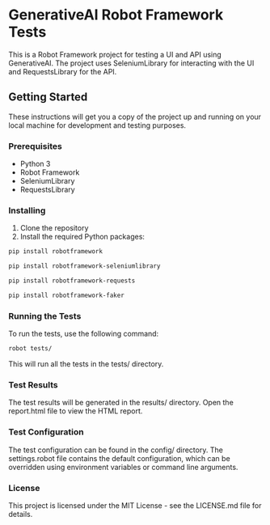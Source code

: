 # GenerativeAI Robot Framework Tests

This is a Robot Framework project for testing a UI and API using GenerativeAI. The project uses SeleniumLibrary for interacting with the UI and RequestsLibrary for the API.

## Getting Started

These instructions will get you a copy of the project up and running on your local machine for development and testing purposes.

### Prerequisites

- Python 3
- Robot Framework
- SeleniumLibrary
- RequestsLibrary

### Installing

1. Clone the repository
2. Install the required Python packages:

```sh
pip install robotframework
```

```sh
pip install robotframework-seleniumlibrary
```

```sh
pip install robotframework-requests
```

```sh
pip install robotframework-faker
```

### Running the Tests

To run the tests, use the following command:

```sh
robot tests/
```

This will run all the tests in the tests/ directory.

### Test Results

The test results will be generated in the results/ directory. Open the report.html file to view the HTML report.

### Test Configuration

The test configuration can be found in the config/ directory. The settings.robot file contains the default configuration, which can be overridden using environment variables or command line arguments.

### License

This project is licensed under the MIT License - see the LICENSE.md file for details.